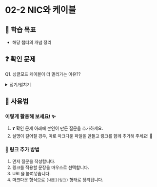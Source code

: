 # 02-2 NIC와 케이블

## 📌 학습 목표
- 해당 챕터의 개념 정리

## ❓ 확인 문제
Q1. 싱글모드 케이블이 더 멀리가는 이유??

<details>
<summary>접기/펼치기</summary>

**싱글모드 케이블**의 특징으로는 중심이 아주 얇고 빛이 이 광섬유 내부, 코어에서 전파할 때 단 하나의 경로로만 전달된다. 따라서 <U>빛이 직선적으로 이동하여 손실이 적고 왜곡이 최소화</U>된다. 빛의 경로의 제한과 왜곡없이 안정적 전송은 장거리 통신을 가능하게 해준다.

반면 **멀티모드 케이블**은 코어의 지름이 넓고, 이때문에 빛이 여러 경로를 통해 광섬유를 따라 이동할 수 있다. 때문에 내부에서 반사, 굴절이 되며 다양한 경로로 전파된다. 이는 곧 신호의 왜곡, 지연을 야기하며 긴 거리에서는 <U>신호손실</U>, <U>통신 품질 저하</U>와 같은 문제로 이루어진다. 하지만 싱글모드 케이블에 비해 <U>값이 저렴</U>하다는 장점이 있다.
</details>

## 📝 사용법  
### 이렇게 활용해 보세요! ✨  
1. ❓ 확인 문제 아래에 본인이 만든 질문을 추가하세요.  
2. 설명이 길어질 경우, 따로 마크다운 파일을 만들고 링크를 함께 추가해 주세요! 🔗  

### 🔗 링크 추가 방법  
1. 먼저 질문을 작성합니다.  
2. 링크를 적용할 문장을 마우스로 선택합니다.  
3. URL을 붙여넣습니다.  
4. 마크다운 형식으로 `[내용](링크)` 형태로 정리됩니다.  
